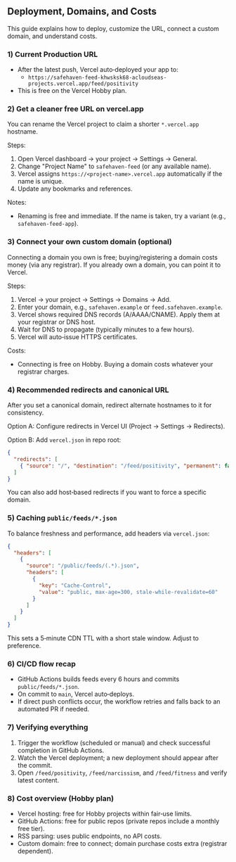 ## Deployment, Domains, and Costs

This guide explains how to deploy, customize the URL, connect a custom domain, and understand costs.

### 1) Current Production URL

- After the latest push, Vercel auto‑deployed your app to:
  - `https://safehaven-feed-khwsksk68-acloudseas-projects.vercel.app/feed/positivity`
- This is free on the Vercel Hobby plan.

### 2) Get a cleaner free URL on vercel.app

You can rename the Vercel project to claim a shorter `*.vercel.app` hostname.

Steps:

1. Open Vercel dashboard → your project → Settings → General.
2. Change "Project Name" to `safehaven-feed` (or any available name).
3. Vercel assigns `https://<project-name>.vercel.app` automatically if the name is unique.
4. Update any bookmarks and references.

Notes:

- Renaming is free and immediate. If the name is taken, try a variant (e.g., `safehaven-feed-app`).

### 3) Connect your own custom domain (optional)

Connecting a domain you own is free; buying/registering a domain costs money (via any registrar). If you already own a domain, you can point it to Vercel.

Steps:

1. Vercel → your project → Settings → Domains → Add.
2. Enter your domain, e.g., `safehaven.example` or `feed.safehaven.example`.
3. Vercel shows required DNS records (A/AAAA/CNAME). Apply them at your registrar or DNS host.
4. Wait for DNS to propagate (typically minutes to a few hours).
5. Vercel will auto‑issue HTTPS certificates.

Costs:

- Connecting is free on Hobby. Buying a domain costs whatever your registrar charges.

### 4) Recommended redirects and canonical URL

After you set a canonical domain, redirect alternate hostnames to it for consistency.

Option A: Configure redirects in Vercel UI (Project → Settings → Redirects).

Option B: Add `vercel.json` in repo root:

```json
{
  "redirects": [
    { "source": "/", "destination": "/feed/positivity", "permanent": false }
  ]
}
```

You can also add host‑based redirects if you want to force a specific domain.

### 5) Caching `public/feeds/*.json`

To balance freshness and performance, add headers via `vercel.json`:

```json
{
  "headers": [
    {
      "source": "/public/feeds/(.*).json",
      "headers": [
        {
          "key": "Cache-Control",
          "value": "public, max-age=300, stale-while-revalidate=60"
        }
      ]
    }
  ]
}
```

This sets a 5‑minute CDN TTL with a short stale window. Adjust to preference.

### 6) CI/CD flow recap

- GitHub Actions builds feeds every 6 hours and commits `public/feeds/*.json`.
- On commit to `main`, Vercel auto‑deploys.
- If direct push conflicts occur, the workflow retries and falls back to an automated PR if needed.

### 7) Verifying everything

1. Trigger the workflow (scheduled or manual) and check successful completion in GitHub Actions.
2. Watch the Vercel deployment; a new deployment should appear after the commit.
3. Open `/feed/positivity`, `/feed/narcissism`, and `/feed/fitness` and verify latest content.

### 8) Cost overview (Hobby plan)

- Vercel hosting: free for Hobby projects within fair‑use limits.
- GitHub Actions: free for public repos (private repos include a monthly free tier).
- RSS parsing: uses public endpoints, no API costs.
- Custom domain: free to connect; domain purchase costs extra (registrar dependent).
